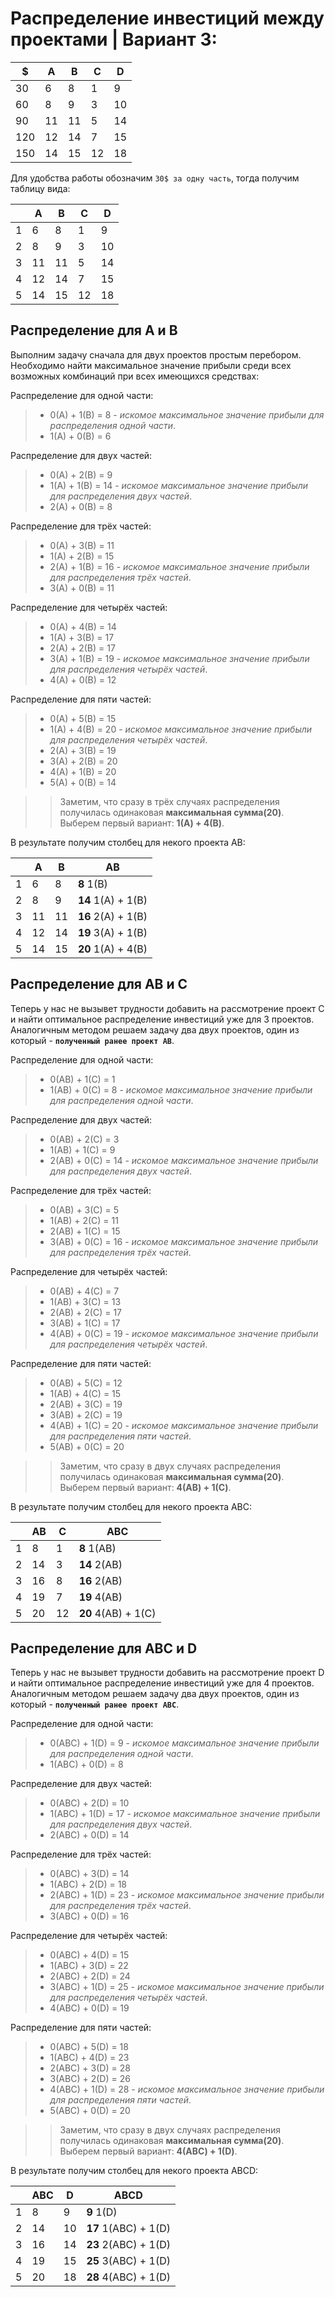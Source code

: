 # Распределение инвестиций между проектами | Вариант 3: 

| $   | A  | B  | С  | D  | 
|-----|----|----|----|----|  
| 30  | 6  | 8  | 1  | 9  | 
| 60  | 8  | 9  | 3  | 10 | 
| 90  | 11 | 11 | 5  | 14 | 
| 120 | 12 | 14 | 7  | 15 | 
| 150 | 14 | 15 | 12 | 18 | 

Для удобства работы обозначим `30$ за одну часть`, тогда получим таблицу вида: 

|    | A  | B  | С  | D  | 
|-----|----|----|----|----|  
| 1  | 6  | 8  | 1  | 9  | 
| 2  | 8  | 9  | 3  | 10 | 
| 3  | 11 | 11 | 5  | 14 | 
| 4 | 12 | 14 | 7  | 15 | 
| 5 | 14 | 15 | 12 | 18 | 

## Распределение для A и B
Выполним задачу сначала для двух проектов простым перебором. Необходимо найти максимальное значение прибыли среди всех возможных комбинаций при всех имеющихся средствах:

Распределение для одной части:
>* 0(A) + 1(B) = 8 - _искомое максимальное значение прибыли для распределения одной части_.
>* 1(A) + 0(B) = 6

Распределение для двух частей:
>* 0(A) + 2(B) = 9
>* 1(A) + 1(B) = 14 - _искомое максимальное значение прибыли для распределения двух частей_.
>* 2(A) + 0(B) = 8

Распределение для трёх частей:
>* 0(A) + 3(B) = 11
>* 1(A) + 2(B) = 15
>* 2(A) + 1(B) = 16 - _искомое максимальное значение прибыли для распределения трёх частей_.
>* 3(A) + 0(B) = 11

Распределение для четырёх частей:
>* 0(A) + 4(B) = 14
>* 1(A) + 3(B) = 17
>* 2(A) + 2(B) = 17
>* 3(A) + 1(B) = 19 - _искомое максимальное значение прибыли для распределения четырёх частей_.
>* 4(A) + 0(B) = 12

Распределение для пяти частей:
>* 0(A) + 5(B) = 15
>* 1(A) + 4(B) = 20 - _искомое максимальное значение прибыли для распределения четырёх частей_.
>* 2(A) + 3(B) = 19
>* 3(A) + 2(B) = 20
>* 4(A) + 1(B) = 20
>* 5(A) + 0(B) = 14

>>Заметим, что сразу в трёх случаях распределения получилась одинаковая **максимальная сумма(20)**. Выберем первый вариант: **1(A) + 4(B)**.

В результате получим столбец для некого проекта AB:

|    | A  | B  | AB |
|----|----|----|----|  
| 1  | 6  | 8  | **8** 1(B)| 
| 2  | 8  | 9  | **14** 1(A) + 1(B)|
| 3  | 11 | 11 | **16** 2(A) + 1(B)| 
| 4 | 12 | 14 | **19** 3(A) + 1(B)|
| 5 | 14 | 15 | **20** 1(A) + 4(B)|

## Распределение для AB и C
Теперь у нас не вызывет трудности добавить на рассмотрение проект C и найти оптимальное распределение инвестиций уже для 3 проектов. Аналогичным методом решаем задачу два двух проектов, один из который - **`полученный ранее проект AB`**.

Распределение для одной части:
>* 0(AB) + 1(C) = 1
>* 1(AB) + 0(C) = 8 - _искомое максимальное значение прибыли для распределения одной части_.

Распределение для двух частей:
>* 0(AB) + 2(C) = 3
>* 1(AB) + 1(C) = 9
>* 2(AB) + 0(C) = 14 - _искомое максимальное значение прибыли для распределения двух частей_.

Распределение для трёх частей:
>* 0(AB) + 3(C) = 5
>* 1(AB) + 2(C) = 11
>* 2(AB) + 1(C) = 15
>* 3(AB) + 0(C) = 16 - _искомое максимальное значение прибыли для распределения трёх частей_.

Распределение для четырёх частей:
>* 0(AB) + 4(C) = 7
>* 1(AB) + 3(C) = 13
>* 2(AB) + 2(C) = 17
>* 3(AB) + 1(C) = 17
>* 4(AB) + 0(C) = 19 - _искомое максимальное значение прибыли для распределения четырёх частей_.

Распределение для пяти частей:
>* 0(AB) + 5(C) = 12
>* 1(AB) + 4(C) = 15
>* 2(AB) + 3(C) = 19
>* 3(AB) + 2(C) = 19
>* 4(AB) + 1(C) = 20 - _искомое максимальное значение прибыли для распределения пяти частей_.
>* 5(AB) + 0(C) = 20

>>Заметим, что сразу в двух случаях распределения получилась одинаковая **максимальная сумма(20)**. Выберем первый вариант: **4(AB) + 1(C)**.

В результате получим столбец для некого проекта ABC:

|    | AB  | C  | ABC |
|----|----|----|----|  
| 1  | 8  | 1  | **8** 1(AB)| 
| 2  | 14  | 3  | **14** 2(AB)|
| 3  | 16 | 8 | **16** 2(AB)| 
| 4 | 19 | 7 | **19** 4(AB)|
| 5 | 20 | 12 | **20** 4(AB) + 1(C)|

## Распределение для ABC и D
Теперь у нас не вызывет трудности добавить на рассмотрение проект D и найти оптимальное распределение инвестиций уже для 4 проектов. Аналогичным методом решаем задачу два двух проектов, один из который - **`полученный ранее проект ABC`**.

Распределение для одной части:
>* 0(ABC) + 1(D) = 9 - _искомое максимальное значение прибыли для распределения одной части_.
>* 1(ABC) + 0(D) = 8

Распределение для двух частей:
>* 0(ABC) + 2(D) = 10
>* 1(ABC) + 1(D) = 17 - _искомое максимальное значение прибыли для распределения двух частей_.
>* 2(ABC) + 0(D) = 14

Распределение для трёх частей:
>* 0(ABC) + 3(D) = 14
>* 1(ABC) + 2(D) = 18
>* 2(ABC) + 1(D) = 23 - _искомое максимальное значение прибыли для распределения трёх частей_.
>* 3(ABC) + 0(D) = 16

Распределение для четырёх частей:
>* 0(ABC) + 4(D) = 15
>* 1(ABC) + 3(D) = 22
>* 2(ABC) + 2(D) = 24
>* 3(ABC) + 1(D) = 25 - _искомое максимальное значение прибыли для распределения четырёх частей_.
>* 4(ABC) + 0(D) = 19

Распределение для пяти частей:
>* 0(ABC) + 5(D) = 18
>* 1(ABC) + 4(D) = 23
>* 2(ABC) + 3(D) = 28
>* 3(ABC) + 2(D) = 26
>* 4(ABC) + 1(D) = 28 - _искомое максимальное значение прибыли для распределения пяти частей_.
>* 5(ABC) + 0(D) = 20

>>Заметим, что сразу в двух случаях распределения получилась одинаковая **максимальная сумма(20)**. Выберем первый вариант: **4(ABC) + 1(D)**.

В результате получим столбец для некого проекта ABCD:

|    | ABC  | D  | ABCD |
|----|----|----|----|  
| 1  | 8  | 9  | **9** 1(D)| 
| 2  | 14  | 10  | **17** 1(ABC) + 1(D)|
| 3  | 16 | 14 | **23** 2(ABC) + 1(D)| 
| 4 | 19 | 15 | **25** 3(ABC) + 1(D)|
| 5 | 20 | 18 | **28** 4(ABC) + 1(D)|
